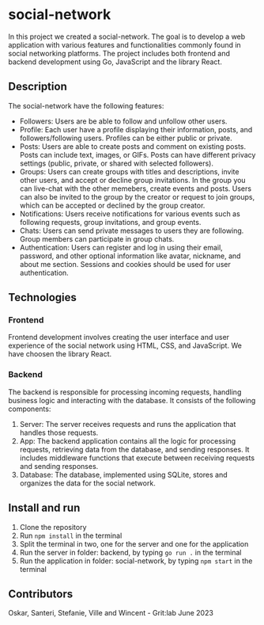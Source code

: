 # social-network

In this project we created a social-network. The goal is to develop a web application with various features and functionalities commonly found in social networking platforms. The project includes both frontend and backend development using Go, JavaScript and the library React.

## Description

The social-network have the following features:

- Followers: Users are be able to follow and unfollow other users.
- Profile: Each user have a profile displaying their information, posts, and followers/following users. Profiles can be either public or private.
- Posts: Users are able to create posts and comment on existing posts. Posts can include text, images, or GIFs. Posts can have different privacy settings (public, private, or shared with selected followers).
- Groups: Users can create groups with titles and descriptions, invite other users, and accept or decline group invitations. In the group you can live-chat with the other memebers, create events and posts. Users can also be invited to the group by the creator or request to join groups, which can be accepted or declined by the group creator.
- Notifications: Users receive notifications for various events such as following requests, group invitations, and group events.
- Chats: Users can send private messages to users they are following. Group members can participate in group chats.
- Authentication: Users can register and log in using their email, password, and other optional information like avatar, nickname, and about me section. Sessions and cookies should be used for user authentication.

## Technologies

### Frontend

Frontend development involves creating the user interface and user experience of the social network using HTML, CSS, and JavaScript. We have choosen the library React.

### Backend

The backend is responsible for processing incoming requests, handling business logic and interacting with the database. It consists of the following components:

1. Server: The server receives requests and runs the application that handles those requests.
2. App: The backend application contains all the logic for processing requests, retrieving data from the database, and sending responses. It includes middleware functions that execute between receiving requests and sending responses.
3. Database: The database, implemented using SQLite, stores and organizes the data for the social network.

## Install and run

1. Clone the repository
2. Run `npm install` in the terminal
3. Split the terminal in two, one for the server and one for the application
4. Run the server in folder: backend, by typing `go run .` in the terminal
5. Run the application in folder: social-network, by typing `npm start` in the terminal

## Contributors

Oskar, Santeri, Stefanie, Ville and Wincent -
Grit:lab June 2023
